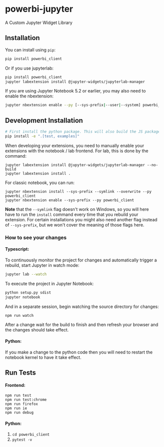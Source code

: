 
# powerbi-jupyter

A Custom Jupyter Widget Library

## Installation

You can install using `pip`:

```bash
pip install powerbi_client
```

Or if you use jupyterlab:

```bash
pip install powerbi_client
jupyter labextension install @jupyter-widgets/jupyterlab-manager
```

If you are using Jupyter Notebook 5.2 or earlier, you may also need to enable
the nbextension:
```bash
jupyter nbextension enable --py [--sys-prefix|--user|--system] powerbi_client
```

## Development Installation


```bash
# First install the python package. This will also build the JS packages.
pip install -e ".[test, examples]"
```

When developing your extensions, you need to manually enable your extensions with the
notebook / lab frontend. For lab, this is done by the command:

```
jupyter labextension install @jupyter-widgets/jupyterlab-manager --no-build
jupyter labextension install .
```

For classic notebook, you can run:

```
jupyter nbextension install --sys-prefix --symlink --overwrite --py powerbi_client
jupyter nbextension enable --sys-prefix --py powerbi_client
```

__Note__ that the `--symlink` flag doesn't work on Windows, so you will here have to run
the `install` command every time that you rebuild your extension. For certain installations
you might also need another flag instead of `--sys-prefix`, but we won't cover the meaning
of those flags here.

### How to see your changes
#### Typescript:
To continuously monitor the project for changes and automatically trigger a rebuild, start Jupyter in watch mode:
```bash
jupyter lab --watch
```

To execute the project in Jupyter Notebook:
```bash
python setup.py sdist
jupyter notebook
```

And in a separate session, begin watching the source directory for changes:
```bash
npm run watch
```

After a change wait for the build to finish and then refresh your browser and the changes should take effect.

#### Python:
If you make a change to the python code then you will need to restart the notebook kernel to have it take effect.

## Run Tests
#### Frontend:
`npm run test`<br/>
`npm run test:chrome`<br/>
`npm run firefox`<br/>
`npm run ie`<br/>
`npm run debug`<br/>

#### Python:
1. `cd powerbi_client`
1. `pytest -v`